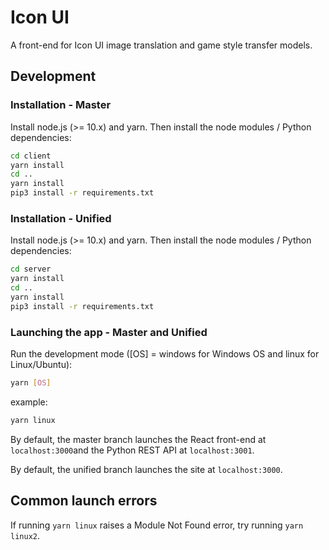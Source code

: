 # Icon UI

A front-end for Icon UI image translation and game style transfer models.

## Development

### Installation - Master

Install node.js (>= 10.x) and yarn. Then install the node modules / Python dependencies:

```bash
cd client
yarn install
cd ..
yarn install
pip3 install -r requirements.txt
```

### Installation - Unified

Install node.js (>= 10.x) and yarn. Then install the node modules / Python dependencies:

```bash
cd server
yarn install
cd ..
yarn install
pip3 install -r requirements.txt
```

### Launching the app - Master and Unified

Run the development mode ([OS] = windows for Windows OS and linux for Linux/Ubuntu):

```bash
yarn [OS]
```

example:

```bash
yarn linux
```

By default, the master branch launches the React front-end at `localhost:3000`and the Python REST API at `localhost:3001`.

By default, the unified branch launches the site at `localhost:3000`.

## Common launch errors

If running `yarn linux` raises a Module Not Found error, try running `yarn linux2`.